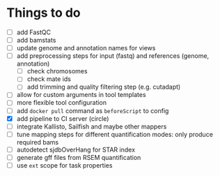 # Things to do

- [ ] add FastQC
- [ ] add bamstats
- [ ] update genome and annotation names for views
- [ ] add preprocessing steps for input (fastq) and references (genome, annotation)
  - [ ] check chromosomes
  - [ ] check mate ids
  - [ ] add trimming and quality filtering step (e.g. cutadapt)
- [ ] allow for custom arguments in tool templates
- [ ] more flexible tool configuration
- [ ] add `docker pull` command as `beforeScript` to config
- [x] add pipeline to CI server (circle)
- [ ] integrate Kallisto, Sailfish and maybe other mappers
- [ ] tune mapping steps for different quantification modes: only produce required bams
- [ ] autodetect sjdbOverHang for STAR index
- [ ] generate gff files from RSEM quantification
- [ ] use `ext` scope for task properties